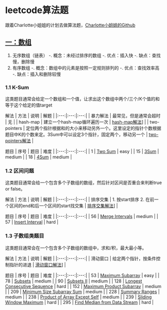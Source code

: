 # leetcode算法题
跟着Charlotte小姐姐的计划去做算法题，[Charlotte小姐姐的Github](https://github.com/huxiaoman7/leetcodebook)

## [一：数组](https://github.com/huxiaoman7/leetcodebook/blob/master/Array/array.md)
1. 无序数组（链表）
    -. 概念：未经过排序的数组
    -. 优点：插入快
    -. 缺点：查找慢，删除慢
2. 有序数组
    -. 概念：数组中的元素是按照一定规则排列的
    -. 优点：查找效率高
    -. 缺点：插入和删除较慢

### 1.1 K-Sum
这类题目通常会给定一个数组和一个值，让求出这个数组中两个/三个/K个值的和等于这个给定的值target

解法
| 方法 | 说明 | 解题 | 
|:---:|:---:|:---:|
| 暴力解法 | 最常见，但是通常会超时 | 无 |
| hash-map | 建立一个hash-map循环遍历一次 | [hash-map解法](K-Sum-1.md)] |
| two-pointers | 定位两个指针根据和的大小来移动另外一个。这里设定的指针个数根据题目中K的个数来定。3Sum中可以设定3个指针，固定两个，移动另一个 | [two-pointers解法](K-Sum-2.md) |

题目
| 序号 | 题目 | 难度 | 
|:---:|:---:|:---:|
| 1 | [Two Sum](https://leetcode.com/problems/two-sum/) | easy | 
| 15 | [3Sum](https://leetcode.com/problems/3sum/) | medium | 
| 18 | [4Sum](https://leetcode.com/problems/4sum) | medium | 

### 1.2 区间问题
这类题目通常会给一个包含多个子数组的数组，然后针对区间是否重合来判断true or false。

解法
| 方法 | 说明 | 解题 | 
|:---:|:---:|:---:|
| 排序交集 | 1. 按start排序 2. 在前一个区间的end和后一个区间的start找交集 | [排序交集解法](ragne.md)] |

题目
| 序号 | 题目 | 难度 | 
|:---:|:---:|:---:|
| 56 | [Merge Intervals](https://leetcode.com/problems/merge-intervals) | medium | 
| 57 | [Insert Interval](https://leetcode.com/problems/insert-interval) | hard | 

### 1.3 子数组类题目
这类题目通常会在一个包含多个子数组的数组中，求和/积，最大最小等。

解法
| 方法 | 说明 | 解题 | 
|:---:|:---:|:---:|
| 滑动窗口 | 给定两个指针，按条件控制指针的进退 | [滑动窗口解法](subArray.md)] |

题目
| 序号 | 题目 | 难度 | 
|:---:|:---:|:---:|
| 53 | [Maximum Subarray](https://leetcode.com/problems/maximum-subarray/) | easy | 
| 78 | [Subsets](https://leetcode.com/problems/subsets/) | medium | 
| 90 | [Subsets II](https://leetcode.com/problems/subsets-ii/) | medium | 
| 128 | [Longest Consecutive Sequence](https://leetcode.com/problems/longest-consecutive-sequence) | hard | 
| 152 | [Maximum Product Subarray](https://leetcode.com/problems/maximum-product-subarray/) | medium | 
| 209 | [Minimum Size Subarray Sum](https://leetcode.com/problems/minimum-size-subarray-sum/) | medium | 
| 228 | [Summary Ranges](https://leetcode.com/problems/summary-ranges/) | medium | 
| 238 | [Product of Array Except Self](https://leetcode.com/problems/product-of-array-except-self/) | medium | 
| 239 | [Sliding Window Maximum](https://leetcode.com/problems/sliding-window-maximum/) | hard | 
| 295 | [Find Median from Data Stream](https://leetcode.com/problems/find-median-from-data-stream/) | hard | 
